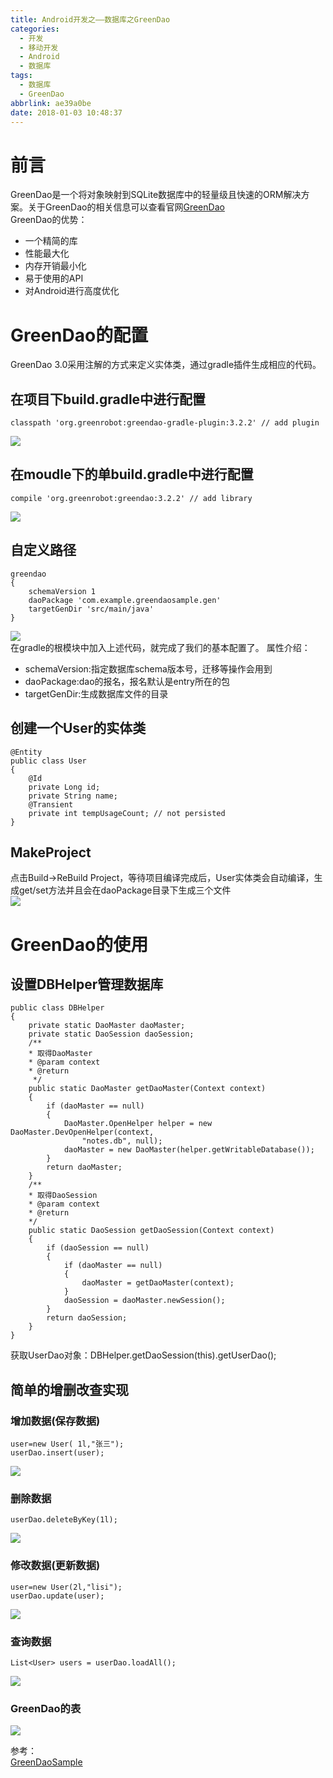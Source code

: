 ```yaml
---
title: Android开发之——数据库之GreenDao
categories:
  - 开发
  - 移动开发
  - Android
  - 数据库
tags:
  - 数据库
  - GreenDao
abbrlink: ae39a0be
date: 2018-01-03 10:48:37
---
```

# 前言  
GreenDao是一个将对象映射到SQLite数据库中的轻量级且快速的ORM解决方案。关于GreenDao的相关信息可以查看官网[GreenDao][1]      
GreenDao的优势：   

- 一个精简的库
- 性能最大化
- 内存开销最小化
- 易于使用的API 
- 对Android进行高度优化
<!--more-->
# GreenDao的配置  
GreenDao 3.0采用注解的方式来定义实体类，通过gradle插件生成相应的代码。   
## 在项目下build.gradle中进行配置   

	classpath 'org.greenrobot:greendao-gradle-plugin:3.2.2' // add plugin  

![][2]
## 在moudle下的单build.gradle中进行配置  

	compile 'org.greenrobot:greendao:3.2.2' // add library
![][3]   
## 自定义路径  

	greendao 
	{
    	schemaVersion 1
    	daoPackage 'com.example.greendaosample.gen'
    	targetGenDir 'src/main/java'
	}
![][4]   
在gradle的根模块中加入上述代码，就完成了我们的基本配置了。
属性介绍： 
 
- schemaVersion:指定数据库schema版本号，迁移等操作会用到
- daoPackage:dao的报名，报名默认是entry所在的包
- targetGenDir:生成数据库文件的目录
## 创建一个User的实体类  

	@Entity
	public class User 
	{
    	@Id 
    	private Long id; 
    	private String name; 
    	@Transient 
    	private int tempUsageCount; // not persisted  
	}
## MakeProject  
点击Build->ReBuild Project，等待项目编译完成后，User实体类会自动编译，生成get/set方法并且会在daoPackage目录下生成三个文件   
![][5]  

# GreenDao的使用  

## 设置DBHelper管理数据库  

	public class DBHelper 
	{
    	private static DaoMaster daoMaster;
    	private static DaoSession daoSession;
    	/**
     	* 取得DaoMaster
     	* @param context
     	* @return
    	 */
    	public static DaoMaster getDaoMaster(Context context) 
		{
        	if (daoMaster == null) 
			{
            	DaoMaster.OpenHelper helper = new DaoMaster.DevOpenHelper(context,
                    "notes.db", null);
            	daoMaster = new DaoMaster(helper.getWritableDatabase());
        	}
        	return daoMaster;
    	}
    	/**
     	* 取得DaoSession
     	* @param context
     	* @return
     	*/
    	public static DaoSession getDaoSession(Context context) 
		{
        	if (daoSession == null) 
			{
            	if (daoMaster == null) 
				{
                	daoMaster = getDaoMaster(context);
            	}
            	daoSession = daoMaster.newSession();
        	}
        	return daoSession;
    	}
	}
获取UserDao对象：DBHelper.getDaoSession(this).getUserDao();  

## 简单的增删改查实现  
### 增加数据(保存数据) 
	user=new User( 1l,"张三");
	userDao.insert(user);
![][6]
### 删除数据 
	userDao.deleteByKey(1l);
![][7]   
### 修改数据(更新数据)  
	user=new User(2l,"lisi");
	userDao.update(user);  
![][8]  
### 查询数据  
	List<User> users = userDao.loadAll(); 
![][9]  
### GreenDao的表  
![][10]  

参考：   
[GreenDaoSample][11]

 

[1]: https://github.com/greenrobot/greenDAO
[2]: https://raw.githubusercontent.com/PGzxc/images/master/blog-images/greendao-build-gradle.png
[3]: https://raw.githubusercontent.com/PGzxc/images/master/blog-images/greendao-compile.png
[4]: https://raw.githubusercontent.com/PGzxc/images/master/blog-images/greendao-config.png
[5]: https://raw.githubusercontent.com/PGzxc/images/master/blog-images/greendao-gen.png
[6]: https://raw.githubusercontent.com/PGzxc/images/master/blog-images/greendao-save.png
[7]: https://raw.githubusercontent.com/PGzxc/images/master/blog-images/greendao-del.png
[8]: https://raw.githubusercontent.com/PGzxc/images/master/blog-images/greendao-update.png
[9]: https://raw.githubusercontent.com/PGzxc/images/master/blog-images/greendao-query.png
[10]: https://raw.githubusercontent.com/PGzxc/images/master/blog-images/greendao-table.png
[11]: https://github.com/PGzxc/GreenDaoSample

